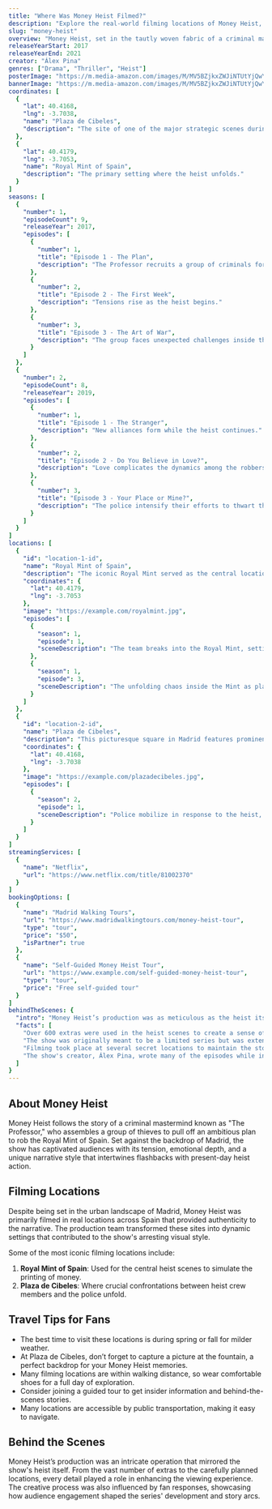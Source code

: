 ```yaml
---
title: "Where Was Money Heist Filmed?"
description: "Explore the real-world filming locations of Money Heist, from the streets of Madrid to iconic locations across Spain."
slug: "money-heist"
overview: "Money Heist, set in the tautly woven fabric of a criminal mastermind's heist plan, has captivated audiences with its thrilling plot twists and complex characters. Despite its iconic story revolving around the Royal Mint of Spain, the series was primarily filmed in various stunning locations throughout Madrid and other parts of Spain."
releaseYearStart: 2017
releaseYearEnd: 2021
creator: "Álex Pina"
genres: ["Drama", "Thriller", "Heist"]
posterImage: "https://m.media-amazon.com/images/M/MV5BZjkxZWJiNTUtYjQwYS00MTBlLTgwODQtM2FkNWMyMjMwOGZiXkEyXkFqcGc@._V1_SX300.jpg"
bannerImage: "https://m.media-amazon.com/images/M/MV5BZjkxZWJiNTUtYjQwYS00MTBlLTgwODQtM2FkNWMyMjMwOGZiXkEyXkFqcGc@._V1_SX300.jpg"
coordinates: [
  { 
    "lat": 40.4168, 
    "lng": -3.7038, 
    "name": "Plaza de Cibeles", 
    "description": "The site of one of the major strategic scenes during the heist."
  },
  { 
    "lat": 40.4179, 
    "lng": -3.7053, 
    "name": "Royal Mint of Spain", 
    "description": "The primary setting where the heist unfolds."
  }
]
seasons: [
  {
    "number": 1,
    "episodeCount": 9,
    "releaseYear": 2017,
    "episodes": [
      {
        "number": 1,
        "title": "Episode 1 - The Plan",
        "description": "The Professor recruits a group of criminals for his ambitious heist."
      },
      {
        "number": 2,
        "title": "Episode 2 - The First Week",
        "description": "Tensions rise as the heist begins."
      },
      {
        "number": 3,
        "title": "Episode 3 - The Art of War",
        "description": "The group faces unexpected challenges inside the Mint."
      }
    ]
  },
  {
    "number": 2,
    "episodeCount": 8,
    "releaseYear": 2019,
    "episodes": [
      {
        "number": 1,
        "title": "Episode 1 - The Stranger",
        "description": "New alliances form while the heist continues."
      },
      {
        "number": 2,
        "title": "Episode 2 - Do You Believe in Love?",
        "description": "Love complicates the dynamics among the robbers."
      },
      {
        "number": 3,
        "title": "Episode 3 - Your Place or Mine?",
        "description": "The police intensify their efforts to thwart the heist."
      }
    ]
  }
]
locations: [
  {
    "id": "location-1-id",
    "name": "Royal Mint of Spain",
    "description": "The iconic Royal Mint served as the central location for the heist. It’s here that the team executed their intricate plan to print money.",
    "coordinates": {
      "lat": 40.4179,
      "lng": -3.7053
    },
    "image": "https://example.com/royalmint.jpg",
    "episodes": [
      {
        "season": 1,
        "episode": 1,
        "sceneDescription": "The team breaks into the Royal Mint, setting the stage for the heist."
      },
      {
        "season": 1,
        "episode": 3,
        "sceneDescription": "The unfolding chaos inside the Mint as plans go awry."
      }
    ]
  },
  {
    "id": "location-2-id",
    "name": "Plaza de Cibeles",
    "description": "This picturesque square in Madrid features prominently in crucial scenes, symbolizing the tensions between the heist crew and the authorities.",
    "coordinates": {
      "lat": 40.4168,
      "lng": -3.7038
    },
    "image": "https://example.com/plazadecibeles.jpg",
    "episodes": [
      {
        "season": 2,
        "episode": 1,
        "sceneDescription": "Police mobilize in response to the heist, showcasing this important square."
      }
    ]
  }
]
streamingServices: [
  {
    "name": "Netflix",
    "url": "https://www.netflix.com/title/81002370"
  }
]
bookingOptions: [
  {
    "name": "Madrid Walking Tours",
    "url": "https://www.madridwalkingtours.com/money-heist-tour",
    "type": "tour",
    "price": "$50",
    "isPartner": true
  },
  {
    "name": "Self-Guided Money Heist Tour",
    "url": "https://www.example.com/self-guided-money-heist-tour",
    "type": "tour",
    "price": "Free self-guided tour"
  }
]
behindTheScenes: {
  "intro": "Money Heist’s production was as meticulous as the heist itself, featuring fascinating details that brought the story to life.",
  "facts": [
    "Over 600 extras were used in the heist scenes to create a sense of realism.",
    "The show was originally meant to be a limited series but was extended due to its overwhelming popularity.",
    "Filming took place at several secret locations to maintain the story’s suspense.",
    "The show's creator, Álex Pina, wrote many of the episodes while incorporating fan feedback into subsequent seasons."
  ]
}
---
```


## About Money Heist

Money Heist follows the story of a criminal mastermind known as "The Professor," who assembles a group of thieves to pull off an ambitious plan to rob the Royal Mint of Spain. Set against the backdrop of Madrid, the show has captivated audiences with its tension, emotional depth, and a unique narrative style that intertwines flashbacks with present-day heist action.

## Filming Locations

Despite being set in the urban landscape of Madrid, Money Heist was primarily filmed in real locations across Spain that provided authenticity to the narrative. The production team transformed these sites into dynamic settings that contributed to the show's arresting visual style.

Some of the most iconic filming locations include:

1. **Royal Mint of Spain**: Used for the central heist scenes to simulate the printing of money.
2. **Plaza de Cibeles**: Where crucial confrontations between heist crew members and the police unfold.

## Travel Tips for Fans

- The best time to visit these locations is during spring or fall for milder weather.
- At Plaza de Cibeles, don’t forget to capture a picture at the fountain, a perfect backdrop for your Money Heist memories.
- Many filming locations are within walking distance, so wear comfortable shoes for a full day of exploration.
- Consider joining a guided tour to get insider information and behind-the-scenes stories.
- Many locations are accessible by public transportation, making it easy to navigate.

## Behind the Scenes

Money Heist’s production was an intricate operation that mirrored the show's heist itself. From the vast number of extras to the carefully planned locations, every detail played a role in enhancing the viewing experience. The creative process was also influenced by fan responses, showcasing how audience engagement shaped the series' development and story arcs.